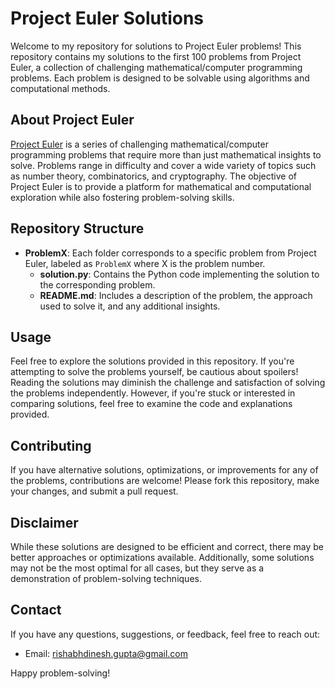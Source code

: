 # Project Euler Solutions

Welcome to my repository for solutions to Project Euler problems! This repository contains my solutions to the first 100 problems from Project Euler, a collection of challenging mathematical/computer programming problems. Each problem is designed to be solvable using algorithms and computational methods.

## About Project Euler

[Project Euler](https://projecteuler.net/) is a series of challenging mathematical/computer programming problems that require more than just mathematical insights to solve. Problems range in difficulty and cover a wide variety of topics such as number theory, combinatorics, and cryptography. The objective of Project Euler is to provide a platform for mathematical and computational exploration while also fostering problem-solving skills.

## Repository Structure

- **ProblemX**: Each folder corresponds to a specific problem from Project Euler, labeled as `ProblemX` where X is the problem number.
  - **solution.py**: Contains the Python code implementing the solution to the corresponding problem.
  - **README.md**: Includes a description of the problem, the approach used to solve it, and any additional insights.

## Usage

Feel free to explore the solutions provided in this repository. If you're attempting to solve the problems yourself, be cautious about spoilers! Reading the solutions may diminish the challenge and satisfaction of solving the problems independently. However, if you're stuck or interested in comparing solutions, feel free to examine the code and explanations provided.

## Contributing

If you have alternative solutions, optimizations, or improvements for any of the problems, contributions are welcome! Please fork this repository, make your changes, and submit a pull request.

## Disclaimer

While these solutions are designed to be efficient and correct, there may be better approaches or optimizations available. Additionally, some solutions may not be the most optimal for all cases, but they serve as a demonstration of problem-solving techniques.

## Contact

If you have any questions, suggestions, or feedback, feel free to reach out:

- Email: [rishabhdinesh.gupta@gmail.com](mailto:rishabhdinesh.gupta@gmail.com)

Happy problem-solving!
